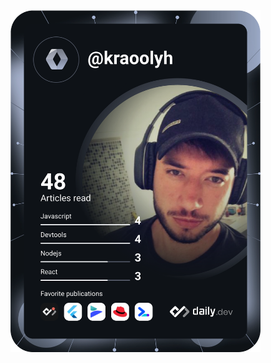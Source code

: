 <a href="https://app.daily.dev/AndersonG">
  <img src="https://github.com/AndersonGuilherme/AndersonGuilherme/blob/main/devcard.svg" width="400" alt="Anderson Guilherme's Dev Card"/>
</a>
